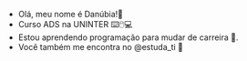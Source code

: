 - Olá, meu nome é Danúbia!🐼
- Curso ADS na UNINTER ⌨️🖱️💻
- Estou aprendendo programação para mudar de carreira 🎯.
- Você também me encontra no @estuda_ti 🌱
